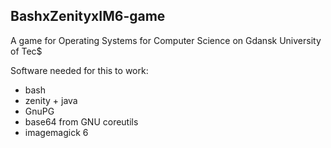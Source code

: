 ## BashxZenityxIM6-game
A game for Operating Systems for Computer Science on Gdansk University of Tec$

Software needed for this to work:
* bash
* zenity + java
* GnuPG
* base64 from GNU coreutils
* imagemagick 6

